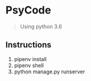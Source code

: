 # PsyCode

> Using python 3.6

## Instructions

1. pipenv install
2. pipenv shell
3. python manage.py runserver


